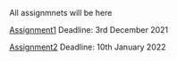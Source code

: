 All assignmnets will be here

[Assignment1](Assignment1.md)   Deadline: 3rd December 2021

[Assignment2](Assignment2)     Deadline: 10th January 2022
